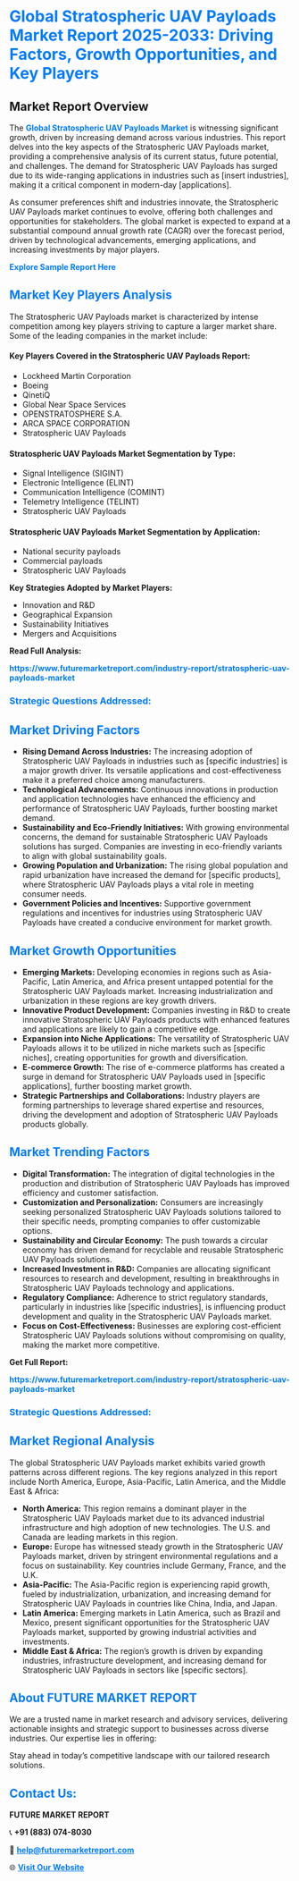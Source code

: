 <h1 style="color: #007BFF;">Global Stratospheric UAV Payloads Market Report 2025-2033: Driving Factors, Growth Opportunities, and Key Players</h1>

<section id="overview">
<h2>Market Report Overview</h2>
<p>The <a href="https://www.futuremarketreport.com/industry-report/stratospheric-uav-payloads-market" style="color: #007BFF; text-decoration: none;"><strong>Global Stratospheric UAV Payloads Market</strong></a> is witnessing significant growth, driven by increasing demand across various industries. This report delves into the key aspects of the Stratospheric UAV Payloads market, providing a comprehensive analysis of its current status, future potential, and challenges. The demand for Stratospheric UAV Payloads has surged due to its wide-ranging applications in industries such as [insert industries], making it a critical component in modern-day [applications].</p>
<p>As consumer preferences shift and industries innovate, the Stratospheric UAV Payloads market continues to evolve, offering both challenges and opportunities for stakeholders. The global market is expected to expand at a substantial compound annual growth rate (CAGR) over the forecast period, driven by technological advancements, emerging applications, and increasing investments by major players.</p>
</section>

<section id="overview">
<p><a href="https://www.futuremarketreport.com/request-sample/reportId=110499" style="color: #007BFF; text-decoration: none;"><strong>Explore Sample Report Here</strong></a></p>
</section>

<section id="key-players">
<h2 style="color: #007BFF;">Market Key Players Analysis</h2>
<p>The Stratospheric UAV Payloads market is characterized by intense competition among key players striving to capture a larger market share. Some of the leading companies in the market include:</p>
<h4>Key Players Covered in the Stratospheric UAV Payloads Report:</h4>
<ul><li>Lockheed Martin Corporation</li><li>Boeing</li><li>QinetiQ</li><li>Global Near Space Services</li><li>OPENSTRATOSPHERE S.A.</li><li>ARCA SPACE CORPORATION</li><li>Stratospheric UAV Payloads</li></ul>
<h4>Stratospheric UAV Payloads Market Segmentation by Type:</h4>
<ul><li>Signal Intelligence (SIGINT)</li><li>Electronic Intelligence (ELINT)</li><li>Communication Intelligence (COMINT)</li><li>Telemetry Intelligence (TELINT)</li><li>Stratospheric UAV Payloads</li></ul>

<h4>Stratospheric UAV Payloads Market Segmentation by Application:</h4>
<ul><li>National security payloads</li><li>Commercial payloads</li><li>Stratospheric UAV Payloads</li></ul>
<p><strong>Key Strategies Adopted by Market Players:</strong></p>
<ul>
<li>Innovation and R&D</li>
<li>Geographical Expansion</li>
<li>Sustainability Initiatives</li>
<li>Mergers and Acquisitions</li>
</ul>
</section>

<section>
<p><strong>Read Full Analysis: </strong></p><a href="https://www.futuremarketreport.com/industry-report/stratospheric-uav-payloads-market" style="color: #007BFF; text-decoration: none;"><strong>https://www.futuremarketreport.com/industry-report/stratospheric-uav-payloads-market</strong></a>
<h3 style="color: #007BFF;">Strategic Questions Addressed:</h3>
</section>

<section id="driving-factors">
<h2 style="color: #007BFF;">Market Driving Factors</h2>
<ul>
<li><strong>Rising Demand Across Industries:</strong> The increasing adoption of Stratospheric UAV Payloads in industries such as [specific industries] is a major growth driver. Its versatile applications and cost-effectiveness make it a preferred choice among manufacturers.</li>
<li><strong>Technological Advancements:</strong> Continuous innovations in production and application technologies have enhanced the efficiency and performance of Stratospheric UAV Payloads, further boosting market demand.</li>
<li><strong>Sustainability and Eco-Friendly Initiatives:</strong> With growing environmental concerns, the demand for sustainable Stratospheric UAV Payloads solutions has surged. Companies are investing in eco-friendly variants to align with global sustainability goals.</li>
<li><strong>Growing Population and Urbanization:</strong> The rising global population and rapid urbanization have increased the demand for [specific products], where Stratospheric UAV Payloads plays a vital role in meeting consumer needs.</li>
<li><strong>Government Policies and Incentives:</strong> Supportive government regulations and incentives for industries using Stratospheric UAV Payloads have created a conducive environment for market growth.</li>
</ul>
</section>

<section id="growth-opportunities">
<h2 style="color: #007BFF;">Market Growth Opportunities</h2>
<ul>
<li><strong>Emerging Markets:</strong> Developing economies in regions such as Asia-Pacific, Latin America, and Africa present untapped potential for the Stratospheric UAV Payloads market. Increasing industrialization and urbanization in these regions are key growth drivers.</li>
<li><strong>Innovative Product Development:</strong> Companies investing in R&D to create innovative Stratospheric UAV Payloads products with enhanced features and applications are likely to gain a competitive edge.</li>
<li><strong>Expansion into Niche Applications:</strong> The versatility of Stratospheric UAV Payloads allows it to be utilized in niche markets such as [specific niches], creating opportunities for growth and diversification.</li>
<li><strong>E-commerce Growth:</strong> The rise of e-commerce platforms has created a surge in demand for Stratospheric UAV Payloads used in [specific applications], further boosting market growth.</li>
<li><strong>Strategic Partnerships and Collaborations:</strong> Industry players are forming partnerships to leverage shared expertise and resources, driving the development and adoption of Stratospheric UAV Payloads products globally.</li>
</ul>
</section>

<section id="trending-factors">
<h2 style="color: #007BFF;">Market Trending Factors</h2>
<ul>
<li><strong>Digital Transformation:</strong> The integration of digital technologies in the production and distribution of Stratospheric UAV Payloads has improved efficiency and customer satisfaction.</li>
<li><strong>Customization and Personalization:</strong> Consumers are increasingly seeking personalized Stratospheric UAV Payloads solutions tailored to their specific needs, prompting companies to offer customizable options.</li>
<li><strong>Sustainability and Circular Economy:</strong> The push towards a circular economy has driven demand for recyclable and reusable Stratospheric UAV Payloads solutions.</li>
<li><strong>Increased Investment in R&D:</strong> Companies are allocating significant resources to research and development, resulting in breakthroughs in Stratospheric UAV Payloads technology and applications.</li>
<li><strong>Regulatory Compliance:</strong> Adherence to strict regulatory standards, particularly in industries like [specific industries], is influencing product development and quality in the Stratospheric UAV Payloads market.</li>
<li><strong>Focus on Cost-Effectiveness:</strong> Businesses are exploring cost-efficient Stratospheric UAV Payloads solutions without compromising on quality, making the market more competitive.</li>
</ul>
</section>

<section>
<p><strong>Get Full Report: </strong></p><a href="https://www.futuremarketreport.com/industry-report/stratospheric-uav-payloads-market" style="color: #007BFF; text-decoration: none;"><strong>https://www.futuremarketreport.com/industry-report/stratospheric-uav-payloads-market</strong></a>
<h3 style="color: #007BFF;">Strategic Questions Addressed:</h3>
</section>


<section id="regional-analysis">
<h2 style="color: #007BFF;">Market Regional Analysis</h2>
<p>The global Stratospheric UAV Payloads market exhibits varied growth patterns across different regions. The key regions analyzed in this report include North America, Europe, Asia-Pacific, Latin America, and the Middle East & Africa:</p>
<ul>
<li><strong>North America:</strong> This region remains a dominant player in the Stratospheric UAV Payloads market due to its advanced industrial infrastructure and high adoption of new technologies. The U.S. and Canada are leading markets in this region.</li>
<li><strong>Europe:</strong> Europe has witnessed steady growth in the Stratospheric UAV Payloads market, driven by stringent environmental regulations and a focus on sustainability. Key countries include Germany, France, and the U.K.</li>
<li><strong>Asia-Pacific:</strong> The Asia-Pacific region is experiencing rapid growth, fueled by industrialization, urbanization, and increasing demand for Stratospheric UAV Payloads in countries like China, India, and Japan.</li>
<li><strong>Latin America:</strong> Emerging markets in Latin America, such as Brazil and Mexico, present significant opportunities for the Stratospheric UAV Payloads market, supported by growing industrial activities and investments.</li>
<li><strong>Middle East & Africa:</strong> The region’s growth is driven by expanding industries, infrastructure development, and increasing demand for Stratospheric UAV Payloads in sectors like [specific sectors].</li>
</ul>
</section>

<footer>
<h2 style="color: #007BFF;">About FUTURE MARKET REPORT</h2>
<p>We are a trusted name in market research and advisory services, delivering actionable insights and strategic support to businesses across diverse industries. Our expertise lies in offering:</p>

<p>Stay ahead in today’s competitive landscape with our tailored research solutions.</p>

<h2 style="color: #007BFF;">Contact Us:</h2>
<p><strong>FUTURE MARKET REPORT</strong></p>
<p>📞 <strong>+91 (883) 074-8030</strong></p>
<p>📧 <strong><a href="mailto:help@futuremarketreport.com" style="color: #007BFF;">help@futuremarketreport.com</a></strong></p>
<p>🌐 <strong><a href="https://www.futuremarketreport.com/" style="color: #007BFF;">Visit Our Website</a></strong></p>
</footer>